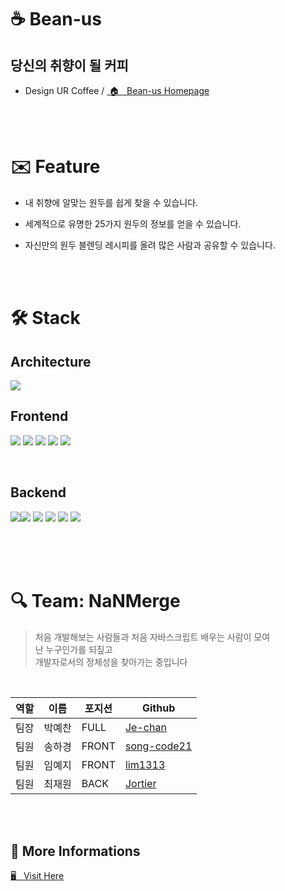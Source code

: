 # ☕️ Bean-us

## **당신의 취향이 될 커피**

- Design UR Coffee /
  <a href="https://cafe.beanus.tk/" target="_blank"> &nbsp;🏠 <span> &nbsp; Bean-us Homepage </span></a>

<br/>
<br/>

# ✉️ Feature

- 내 취향에 알맞는 원두를 쉽게 찾을 수 있습니다.

- 세계적으로 유명한 25가지 원두의 정보를 얻을 수 있습니다.

- 자신만의 원두 블렌딩 레시피를 올려 많은 사람과 공유할 수 있습니다.

<br />
<br />

# 🛠 Stack

## Architecture

<img src="https://cdn.discordapp.com/attachments/878163623376195595/910791114951393300/Web_App_Reference_Architecture_4.png" />

## Frontend

<img src="https://img.shields.io/badge/javascript-F7DF1E?style=for-the-badge&logo=javascript&logoColor=black"> <img src="https://img.shields.io/badge/React-61DAFB?style=for-the-badge&logo=react&logoColor=white"/> <img src="https://img.shields.io/badge/-React%20Router-CA4245?style=for-the-badge&logo=react-router&logoColor=white"/> <img src="https://img.shields.io/badge/Styled%20Components-DB7093?style=for-the-badge&logo=styled-components&logoColor=white"/> <img src="https://img.shields.io/badge/Axios-5a3ce3?style=for-the-badge&logo=styled-component&logoColor=white"/>
  
<br/>
    
## Backend

<img src="https://img.shields.io/badge/node.js-228B22?style=for-the-badge&logo=node.js&logoColor=white"><img src="https://img.shields.io/badge/express-555555?style=for-the-badge&logo=express&logoColor=white"> <img src="https://img.shields.io/badge/json%20web%20tokens-8A2BE2?style=for-the-badge&logo=json%20web%20tokens&logoColor=white"> <img src="https://img.shields.io/badge/amazon%20AWS-232F3E?style=for-the-badge&logo=amazon%20AWS&logoColor=white"> <img src="https://img.shields.io/badge/Sequelize-52B0E7?style=for-the-badge&logo=Sequelize&logoColor=white"> <img src="https://img.shields.io/badge/mysql-4479A1?style=for-the-badge&logo=mysql&logoColor=white">

<br />
<br />
<br />

# 🔍 Team: NaNMerge

> 처음 개발해보는 사람들과 처음 자바스크립트 배우는 사람이 모여  
> 난 누구인가를 되짚고  
> 개발자로서의 정체성을 찾아가는 중입니다

<br />

| 역할 | 이름   | 포지션 | Github                                        |
| ---- | ------ | ------ | --------------------------------------------- |
| 팀장 | 박예찬 | FULL   | [Je-chan](https://github.com/ssumniee)        |
| 팀원 | 송하경 | FRONT  | [song-code21](https://github.com/song-code21) |
| 팀원 | 임예지 | FRONT  | [lim1313](https://github.com/lim1313)         |
| 팀원 | 최재원 | BACK   | [Jortier](https://github.com/jortier)         |

<br>
<br>

## 🔖 More Informations

<a href="https://github.com/codestates/bean-us/wiki" target="_blank"> 🖥 &nbsp; Visit Here</a>
